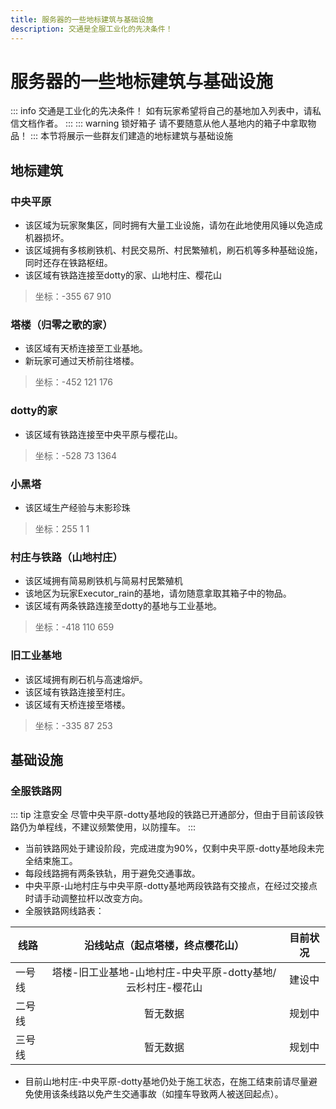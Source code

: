 ```yaml
---
title: 服务器的一些地标建筑与基础设施
description: 交通是全服工业化的先决条件！
---
```

# 服务器的一些地标建筑与基础设施
::: info 交通是工业化的先决条件！
如有玩家希望将自己的基地加入列表中，请私信文档作者。
:::
::: warning 锁好箱子
请不要随意从他人基地内的箱子中拿取物品！
:::
本节将展示一些群友们建造的地标建筑与基础设施

## 地标建筑
### 中央平原<Badge type="warning" text="建设中" />

- 该区域为玩家聚集区，同时拥有大量工业设施，请勿在此地使用风锤以免造成机器损坏。
- 该区域拥有多核刷铁机、村民交易所、村民繁殖机，刷石机等多种基础设施，同时还存在铁路枢纽。
- 该区域有铁路连接至dotty的家、山地村庄、樱花山
> 坐标：-355 67 910

### 塔楼（归零之歌的家）

- 该区域有天桥连接至工业基地。
- 新玩家可通过天桥前往塔楼。
> 坐标：-452 121 176

### dotty的家

- 该区域有铁路连接至中央平原与樱花山。
> 坐标：-528 73 1364

### 小黑塔
- 该区域生产经验与末影珍珠
> 坐标：255 1 1

### 村庄与铁路（山地村庄）<Badge type="info" text="已废弃" />

- 该区域拥有简易刷铁机与简易村民繁殖机
- 该地区为玩家Executor_rain的基地，请勿随意拿取其箱子中的物品。
- 该区域有两条铁路连接至dotty的基地与工业基地。
> 坐标：-418 110 659

### 旧工业基地<Badge type="warning" text="建设中" />

- 该区域拥有刷石机与高速熔炉。
- 该区域有铁路连接至村庄。
- 该区域有天桥连接至塔楼。
> 坐标：-335 87 253

## 基础设施
### 全服铁路网<Badge type="tip" text="一号线" /><Badge type="warning" text="建设中" />
::: tip 注意安全
尽管中央平原-dotty基地段的铁路已开通部分，但由于目前该段铁路仍为单程线，不建议频繁使用，以防撞车。
:::
- 当前铁路网处于建设阶段，完成进度为90%，仅剩中央平原-dotty基地段未完全结束施工。
- 每段线路拥有两条铁轨，用于避免交通事故。
- 中央平原-山地村庄与中央平原-dotty基地两段铁路有交接点，在经过交接点时请手动调整拉杆以改变方向。
- 全服铁路网线路表：<br>

| 线路           |      沿线站点（起点塔楼，终点樱花山）            | 目前状况 |
| ------------- | :-----------------------------------------: | :----: |
| 一号线 | 塔楼-旧工业基地-山地村庄-中央平原-dotty基地/云杉村庄-樱花山 | 建设中 |
| 二号线 |   暂无数据                                           | 规划中 |
| 三号线 |   暂无数据                                           | 规划中 |

- 目前山地村庄-中央平原-dotty基地仍处于施工状态，在施工结束前请尽量避免使用该条线路以免产生交通事故（如撞车导致两人被送回起点）。